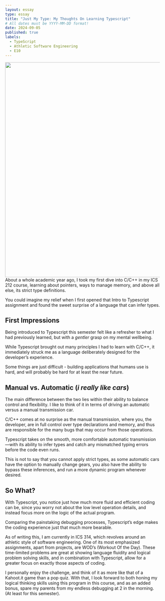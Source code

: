 ```yaml
---
layout: essay
type: essay
title: "Just My Type: My Thoughts On Learning Typescript"
# All dates must be YYYY-MM-DD format!
date: 2024-09-05
published: true
labels:
  - TypeScript
  - Athletic Software Engineering
  - E10
---
```

<img src ="https://i.redd.it/b70t2si6yrd61.png" width = "700px" />
About a whole academic year ago, I took my first dive into C/C++ in my ICS 212 course, learning about pointers, ways to manage memory, and above all else, its strict type definitions. 

You could imagine my relief when I first opened that Intro to Typescript assignment and found the sweet surprise of a language that can infer types. 

## First Impressions
Being introduced to Typescript this semester felt like a refresher to what I had previously learned, but with a *gentler* grasp on my mental wellbeing. 

While Typescript brought out many principles I had to learn with C/C++, it immediately struck me as a language deliberately designed for the developer’s experience. 

Some things are just difficult - building applications that humans use is hard, and will probably be hard for at least the near future.

## Manual vs. Automatic (*i really like cars*)

The main difference between the two lies within their ability to balance control and flexibility. I like to think of it in terms of driving an automatic versus a manual transmission car. 

C/C++ comes at no surprise as the manual transmission, where you, the developer, are in full control over type declarations and memory, and thus are responsible for the many bugs that may occur from those operations. 

Typescript takes on the smooth, more comfortable automatic transmission—with its ability to infer types and catch any mismatched typing errors before the code even runs. 

This is not to say that you cannot apply strict types, as some automatic cars have the option to manually change gears, you also have the ability to bypass these inferences, and run a more dynamic program whenever desired. 

## So What?

With Typescript, you notice just how much more fluid and efficient coding can be, since you worry not about the low level operation details, and instead focus more on the logic of the actual program. 

Comparing the painstaking debugging processes, Typescript’s edge makes the coding experience just that much more bearable. 

As of writing this, I am currently in ICS 314, which revolves around an athletic style of software engineering. One of its most emphasized assignments, apart from projects, are WOD’s (Workout Of the Day). These time-limited problems are great at showing language fluidity and logical problem solving skills, and in combination with Typescript, allow for a greater focus on exactly those aspects of coding. 

I personally enjoy the challenge, and think of it as more like that of a Kahoot.it game than a pop quiz. With that, I look forward to both honing my logical thinking skills using this program in this course, and as an added bonus, spare my parents from my endless debugging at 2 in the morning. (At least for this semester).
